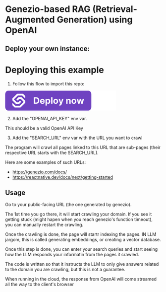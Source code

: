 # Genezio-based RAG (Retrieval-Augmented Generation) using OpenAI

## Deploy your own instance:

# Deploying this example

1. Follow this flow to import this repo:

[![Deploy to Genezio](https://raw.githubusercontent.com/Genez-io/graphics/main/svg/deploy-button.svg)](https://app.genez.io/start/deploy?repository=https://github.com/bogdanripa/openai-rag&env_vars=OPENAI_API_KEY,SEARCH_URL)


2. Add the "OPENAI_API_KEY" env var.

This should be a valid OpenAI API Key

3. Add the "SEARCH_URL" env var with the URL you want to crawl

The program will crawl all pages linked to this URL that are sub-pages (their respective URL starts with the SEARCH_URL). 

Here are some examples of such URLs:
- https://genezio.com/docs/
- https://reactnative.dev/docs/next/getting-started

## Usage

Go to your public-facing URL (the one generated by genezio).

The 1st time you go there, it will start crawling your domain. If you see it getting stuck (might hapen when you reach genezio's function timeout), you can manually restart the crawling.

Once the crawling is done, the page will startr indexing the pages. IN LLM jargom, this is called generating embeddings, or creating a vector database.

Once this step is done, you can enter your search queries and start seeing how the LLM responds your informatin from the pages it crawled.

The code is written so that it instructs the LLM to only give answers related to the domain you are crawling, but this is not a guarantee.

When running in the cloud, the response from OpenAI will come streamed all the way to the client's browser
